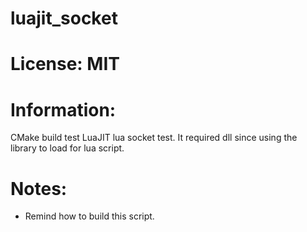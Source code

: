 # luajit_socket

# License: MIT

# Information:
  CMake build test LuaJIT lua socket test. It required dll since using the library to load for lua script.

# Notes:
 * Remind how to build this script.